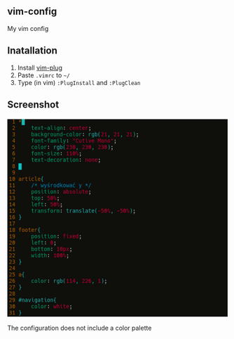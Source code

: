 ## vim-config
My vim config

## Inatallation
  1. Install [vim-plug](https://github.com/junegunn/vim-plug)
  2. Paste `.vimrc` to `~/`
  3. Type (in vim) `:PlugInstall` and `:PlugClean`

## Screenshot
![screenshot](https://raw.githubusercontent.com/X3NOOO/vim-config/main/2020-10-27-111716_1366x768_scrot.png)

The configuration does not include a color palette
